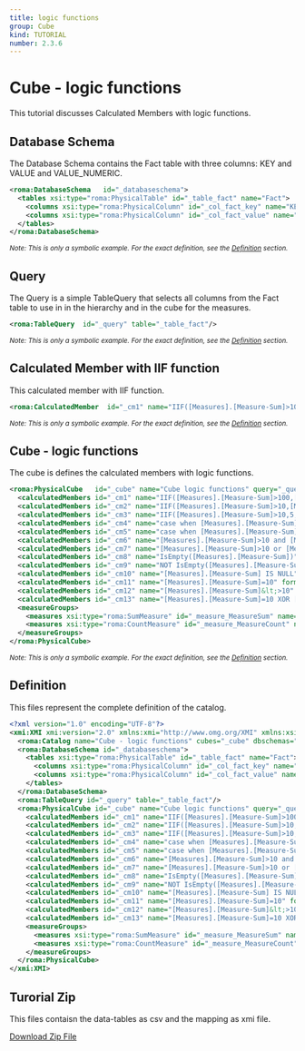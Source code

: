 ```yaml
---
title: logic functions
group: Cube
kind: TUTORIAL
number: 2.3.6
---
```

# Cube - logic functions

This tutorial discusses Calculated Members with logic functions.



## Database Schema

The Database Schema contains the Fact table with three columns: KEY and VALUE and VALUE_NUMERIC.


```xml
<roma:DatabaseSchema   id="_databaseschema">
  <tables xsi:type="roma:PhysicalTable" id="_table_fact" name="Fact">
    <columns xsi:type="roma:PhysicalColumn" id="_col_fact_key" name="KEY"/>
    <columns xsi:type="roma:PhysicalColumn" id="_col_fact_value" name="VALUE" type="Integer"/>
  </tables>
</roma:DatabaseSchema>

```
*<small>Note: This is only a symbolic example. For the exact definition, see the [Definition](#definition) section.</small>*
## Query

The Query is a simple TableQuery that selects all columns from the Fact table to use in in the hierarchy and in the cube for the measures.


```xml
<roma:TableQuery  id="_query" table="_table_fact"/>

```
*<small>Note: This is only a symbolic example. For the exact definition, see the [Definition](#definition) section.</small>*
## Calculated Member with IIF function

This calculated member with IIF function.


```xml
<roma:CalculatedMember  id="_cm1" name="IIF([Measures].[Measure-Sum]>100,[Measures].[Measure-Sum],Null)" formula="IIF([Measures].[Measure-Sum]>100,[Measures].[Measure-Sum],Null)"/>

```
*<small>Note: This is only a symbolic example. For the exact definition, see the [Definition](#definition) section.</small>*
## Cube - logic functions

The cube is defines the calculated members with logic functions.


```xml
<roma:PhysicalCube   id="_cube" name="Cube logic functions" query="_query">
  <calculatedMembers id="_cm1" name="IIF([Measures].[Measure-Sum]>100,[Measures].[Measure-Sum],Null)" formula="IIF([Measures].[Measure-Sum]>100,[Measures].[Measure-Sum],Null)"/>
  <calculatedMembers id="_cm2" name="IIF([Measures].[Measure-Sum]>10,[Measures].[Measure-Sum],Null)" formula="IIF([Measures].[Measure-Sum]>10,[Measures].[Measure-Sum],Null)"/>
  <calculatedMembers id="_cm3" name="IIF([Measures].[Measure-Sum]>10,5,10)" formula="IIF([Measures].[Measure-Sum]>10,5,10)"/>
  <calculatedMembers id="_cm4" name="case when [Measures].[Measure-Sum]>10 then [Measures].[Measure-Sum] else [Measures].[Measure-Count] end" formula="case when [Measures].[Measure-Sum]>10 then [Measures].[Measure-Sum] else [Measures].[Measure-Count] end"/>
  <calculatedMembers id="_cm5" name="case when [Measures].[Measure-Sum]>100 then [Measures].[Measure-Sum] else [Measures].[Measure-Count] end" formula="case when [Measures].[Measure-Sum]>100 then [Measures].[Measure-Sum] else [Measures].[Measure-Count] end"/>
  <calculatedMembers id="_cm6" name="[Measures].[Measure-Sum]>10 and [Measures].[Measure-Count]>0" formula="[Measures].[Measure-Sum]>10 and [Measures].[Measure-Count]>0"/>
  <calculatedMembers id="_cm7" name="[Measures].[Measure-Sum]>10 or [Measures].[Measure-Count]>0" formula="[Measures].[Measure-Sum]>10 or [Measures].[Measure-Count]>0"/>
  <calculatedMembers id="_cm8" name="IsEmpty([Measures].[Measure-Sum])" formula="IsEmpty([Measures].[Measure-Sum])"/>
  <calculatedMembers id="_cm9" name="NOT IsEmpty([Measures].[Measure-Sum])" formula="NOT IsEmpty([Measures].[Measure-Sum])"/>
  <calculatedMembers id="_cm10" name="[Measures].[Measure-Sum] IS NULL" formula="[Measures].[Measure-Sum] IS NULL"/>
  <calculatedMembers id="_cm11" name="[Measures].[Measure-Sum]=10" formula="[Measures].[Measure-Sum]=10"/>
  <calculatedMembers id="_cm12" name="[Measures].[Measure-Sum]&lt;>10" formula="[Measures].[Measure-Sum]&lt;>10"/>
  <calculatedMembers id="_cm13" name="[Measures].[Measure-Sum]=10 XOR [Measures].[Measure-Sum]>10" formula="[Measures].[Measure-Sum]=10 XOR [Measures].[Measure-Sum]>10"/>
  <measureGroups>
    <measures xsi:type="roma:SumMeasure" id="_measure_MeasureSum" name="Measure-Sum" column="_col_fact_value"/>
    <measures xsi:type="roma:CountMeasure" id="_measure_MeasureCount" name="Measure-Count" column="_col_fact_value"/>
  </measureGroups>
</roma:PhysicalCube>

```
*<small>Note: This is only a symbolic example. For the exact definition, see the [Definition](#definition) section.</small>*

## Definition

This files represent the complete definition of the catalog.

```xml
<?xml version="1.0" encoding="UTF-8"?>
<xmi:XMI xmi:version="2.0" xmlns:xmi="http://www.omg.org/XMI" xmlns:xsi="http://www.w3.org/2001/XMLSchema-instance" xmlns:roma="https://www.daanse.org/spec/org.eclipse.daanse.rolap.mapping">
  <roma:Catalog name="Cube - logic functions" cubes="_cube" dbschemas="_databaseschema"/>
  <roma:DatabaseSchema id="_databaseschema">
    <tables xsi:type="roma:PhysicalTable" id="_table_fact" name="Fact">
      <columns xsi:type="roma:PhysicalColumn" id="_col_fact_key" name="KEY"/>
      <columns xsi:type="roma:PhysicalColumn" id="_col_fact_value" name="VALUE" type="Integer"/>
    </tables>
  </roma:DatabaseSchema>
  <roma:TableQuery id="_query" table="_table_fact"/>
  <roma:PhysicalCube id="_cube" name="Cube logic functions" query="_query">
    <calculatedMembers id="_cm1" name="IIF([Measures].[Measure-Sum]>100,[Measures].[Measure-Sum],Null)" formula="IIF([Measures].[Measure-Sum]>100,[Measures].[Measure-Sum],Null)"/>
    <calculatedMembers id="_cm2" name="IIF([Measures].[Measure-Sum]>10,[Measures].[Measure-Sum],Null)" formula="IIF([Measures].[Measure-Sum]>10,[Measures].[Measure-Sum],Null)"/>
    <calculatedMembers id="_cm3" name="IIF([Measures].[Measure-Sum]>10,5,10)" formula="IIF([Measures].[Measure-Sum]>10,5,10)"/>
    <calculatedMembers id="_cm4" name="case when [Measures].[Measure-Sum]>10 then [Measures].[Measure-Sum] else [Measures].[Measure-Count] end" formula="case when [Measures].[Measure-Sum]>10 then [Measures].[Measure-Sum] else [Measures].[Measure-Count] end"/>
    <calculatedMembers id="_cm5" name="case when [Measures].[Measure-Sum]>100 then [Measures].[Measure-Sum] else [Measures].[Measure-Count] end" formula="case when [Measures].[Measure-Sum]>100 then [Measures].[Measure-Sum] else [Measures].[Measure-Count] end"/>
    <calculatedMembers id="_cm6" name="[Measures].[Measure-Sum]>10 and [Measures].[Measure-Count]>0" formula="[Measures].[Measure-Sum]>10 and [Measures].[Measure-Count]>0"/>
    <calculatedMembers id="_cm7" name="[Measures].[Measure-Sum]>10 or [Measures].[Measure-Count]>0" formula="[Measures].[Measure-Sum]>10 or [Measures].[Measure-Count]>0"/>
    <calculatedMembers id="_cm8" name="IsEmpty([Measures].[Measure-Sum])" formula="IsEmpty([Measures].[Measure-Sum])"/>
    <calculatedMembers id="_cm9" name="NOT IsEmpty([Measures].[Measure-Sum])" formula="NOT IsEmpty([Measures].[Measure-Sum])"/>
    <calculatedMembers id="_cm10" name="[Measures].[Measure-Sum] IS NULL" formula="[Measures].[Measure-Sum] IS NULL"/>
    <calculatedMembers id="_cm11" name="[Measures].[Measure-Sum]=10" formula="[Measures].[Measure-Sum]=10"/>
    <calculatedMembers id="_cm12" name="[Measures].[Measure-Sum]&lt;>10" formula="[Measures].[Measure-Sum]&lt;>10"/>
    <calculatedMembers id="_cm13" name="[Measures].[Measure-Sum]=10 XOR [Measures].[Measure-Sum]>10" formula="[Measures].[Measure-Sum]=10 XOR [Measures].[Measure-Sum]>10"/>
    <measureGroups>
      <measures xsi:type="roma:SumMeasure" id="_measure_MeasureSum" name="Measure-Sum" column="_col_fact_value"/>
      <measures xsi:type="roma:CountMeasure" id="_measure_MeasureCount" name="Measure-Count" column="_col_fact_value"/>
    </measureGroups>
  </roma:PhysicalCube>
</xmi:XMI>

```



## Turorial Zip
This files contaisn the data-tables as csv and the mapping as xmi file.

<a href="./zip/tutorial.function.logic.zip" download>Download Zip File</a>
